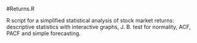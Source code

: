 #Returns.R

R script for a simplified statistical analysis of stock market returns:
descriptive statistics with interactive graphs, J. B. test for
normality, ACF, PACF and simple forecasting.
